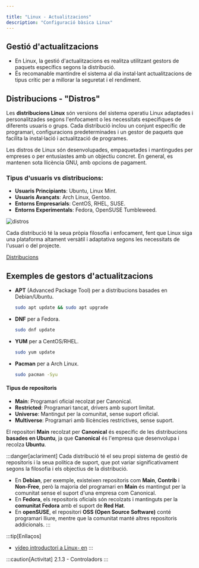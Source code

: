 ```yaml
---

title: "Linux - Actualitzacions"  
description: "Configuració bàsica Linux"  
---
```


## Gestió d'actualitzacions

- En Linux, la gestió d'actualitzacions es realitza utilitzant gestors de paquets específics segons la distribució.
- És recomanable mantindre el sistema al dia instal·lant actualitzacions de tipus crític per a millorar la seguretat i el rendiment.

## Distribucions - "Distros"

Les **distribucions Linux** són versions del sistema operatiu Linux adaptades i personalitzades segons l'enfocament o les necessitats específiques de diferents usuaris o grups. Cada distribució inclou un conjunt específic de programari, configuracions predeterminades i un gestor de paquets que facilita la instal·lació i actualització de programes.

Les distros de Linux són desenvolupades, empaquetades i mantingudes per empreses o per entusiastes amb un objectiu concret. En general, es mantenen sota llicència GNU, amb opcions de pagament.

### Tipus d'usuaris vs distribucions:
- **Usuaris Principiants**: Ubuntu, Linux Mint.
- **Usuaris Avançats**: Arch Linux, Gentoo.
- **Entorns Empresarials**: CentOS, RHEL, SUSE.
- **Entorns Experimentals**: Fedora, OpenSUSE Tumbleweed.

![distros](https://miro.medium.com/v2/resize:fit:1400/format:webp/1*hxY05AVCBHC5wqXi2q81Qg.png)

Cada distribució té la seua pròpia filosofia i enfocament, fent que Linux siga una plataforma altament versàtil i adaptativa segons les necessitats de l'usuari o del projecte.

[Distribucions](https://upload.wikimedia.org/wikipedia/commons/1/1b/Linux_Distribution_Timeline.svg)

## Exemples de gestors d'actualitzacions

- **APT** (Advanced Package Tool) per a distribucions basades en Debian/Ubuntu.
    ```sh frame="none"
    sudo apt update && sudo apt upgrade
    ```
- **DNF** per a Fedora.
    ```sh frame="none"
    sudo dnf update
    ```
- **YUM** per a CentOS/RHEL.
    ```sh frame="none"
    sudo yum update
    ```
- **Pacman** per a Arch Linux.
    ```sh frame="none"
    sudo pacman -Syu
    ```
#### Tipus de repositoris
- **Main**: Programari oficial recolzat per Canonical.
- **Restricted**: Programari tancat, drivers amb suport limitat.
- **Universe**: Mantingut per la comunitat, sense suport oficial.
- **Multiverse**: Programari amb llicències restrictives, sense suport.

El repositori **Main** recolzat per **Canonical** és específic de les distribucions **basades en Ubuntu**, ja que **Canonical** és l'empresa que desenvolupa i recolza **Ubuntu**.

:::danger[aclariment]
Cada distribució té el seu propi sistema de gestió de repositoris i la seua política de suport, que pot variar significativament segons la filosofia i els objectius de la distribució.

- En **Debian**, per exemple, existeixen repositoris com **Main**, **Contrib** i **Non-Free**, però la majoria del programari en **Main** és mantingut per la comunitat sense el suport d'una empresa com Canonical.
- En **Fedora**, els repositoris oficials són recolzats i mantinguts per la **comunitat Fedora** amb el suport de **Red Hat**.
- En **openSUSE**, el repositori **OSS (Open Source Software)** conté programari lliure, mentre que la comunitat manté altres repositoris addicionals.
:::

:::tip[Enllaços]  
  - [vídeo introductori a Linux- en](https://www.youtube.com/watch?v=UUJ0dFpj1-M&t=19s)
:::

:::caution[Activitat]
2.1.3 - Controladors
:::
